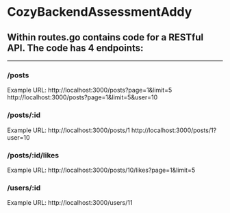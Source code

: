 # CozyBackendAssessmentAddy

## Within routes.go contains code for a RESTful API. The code has 4 endpoints:
---
### /posts
Example URL:
http://localhost:3000/posts?page=1&limit=5
http://localhost:3000/posts?page=1&limit=5&user=10

### /posts/:id
Example URL:
http://localhost:3000/posts/1
http://localhost:3000/posts/1?user=10

### /posts/:id/likes
Example URL:
http://localhost:3000/posts/10/likes?page=1&limit=5

### /users/:id
Example URL:
http://localhost:3000/users/11
